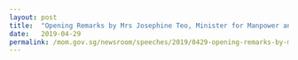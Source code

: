 ```yaml
---
layout: post
title:  "Opening Remarks by Mrs Josephine Teo, Minister for Manpower and Second Minister for Home Affairs at the Singapore Conference on the Future of Work"
date:   2019-04-29
permalink: /mom.gov.sg/newsroom/speeches/2019/0429-opening-remarks-by-minister-josephine-teo-at-the-singapore-conference-on-the-future-of-work/
---
```


